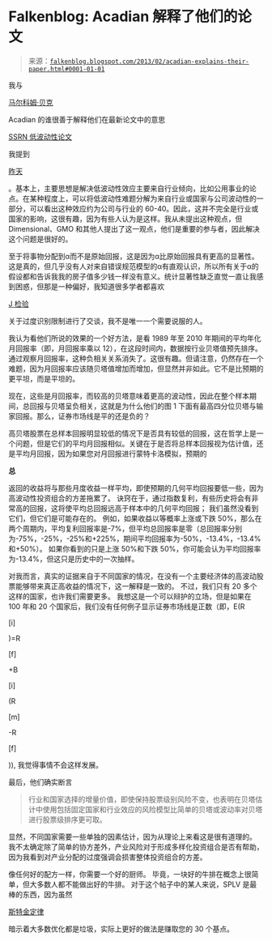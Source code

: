 <!--yml

类别：未分类

日期：2024 年 05 月 12 日 20:10:35

-->

# Falkenblog: Acadian 解释了他们的论文

> 来源：[`falkenblog.blogspot.com/2013/02/acadian-explains-their-paper.html#0001-01-01`](http://falkenblog.blogspot.com/2013/02/acadian-explains-their-paper.html#0001-01-01)

我与

[马尔科姆·贝克](http://www.hbs.edu/faculty/Pages/profile.aspx?facId=10639)

Acadian 的谁很善于解释他们在最新论文中的意思

[SSRN 低波动性论文](http://papers.ssrn.com/sol3/papers.cfm?abstract_id=2210003)

我提到

[昨天](http://falkenblog.blogspot.com/2013/02/acadian-has-new-low-vol-paper.html)

。基本上，主要思想是解决低波动性效应主要来自行业倾向，比如公用事业的论点。在某种程度上，可以将低波动性难题分解为来自行业或国家与公司波动性的一部分，可以看出这种效应约为公司与行业的 60-40。因此，这并不完全是行业或国家的影响，这很有趣，因为有些人认为是这样。我从未提出这种观点，但 Dimensional、GMO 和其他人提出了这一观点，他们是重要的参与者，因此解决这个问题是很好的。

至于将事物分配到α而不是原始回报，这是因为α比原始回报具有更高的显著性。这是真的，但几乎没有人对来自错误规范模型的α有直观认识，所以所有关于α的假设都和告诉我我的房子值多少钱一样没有意义。统计显著性缺乏直觉一直让我感到困惑，但那是一种偏好，我知道很多学者都喜欢

[J 检验](http://en.wikipedia.org/wiki/Generalized_method_of_moments#J-test)

关于过度识别限制进行了交谈，我不是唯一一个需要说服的人。

我认为看他们所说的效果的一个好方法，是看 1989 年至 2010 年期间的平均年化月回报率（即，月回报率乘以 12），在这段时间内，数据按行业贝塔值预先排序。通过观察月回报率，这种负相关关系消失了。这很有趣。但请注意，仍然存在一个难题，因为月回报率应该随贝塔值增加而增加，但显然并非如此。它不是比预期的更平坦，而是平坦的。

现在，这些是月回报率，而较高的贝塔意味着更高的波动性，因此在整个样本期间，总回报与贝塔呈负相关，这就是为什么他们的图 1 下面有最高四分位贝塔与输家回报。那么，证券市场线是平的还是负的？

高贝塔股票在总样本回报明显较低的情况下是否具有较低的回报，这在哲学上是一个问题，但是它们的平均月回报相似。关键在于是否将总样本回报视为估计值，还是平均月回报，因为如果您对月回报进行蒙特卡洛模拟，预期的

**总**

返回的收益将与那些月度收益一样平均，即使预期的几何平均回报要低一些，因为高波动性投资组合的方差拖累了。 诀窍在于，通过指数复利，有些历史将会有非常高的回报，这将使平均总回报远高于样本中的几何平均回报； 我们虽然没看到它们，但它们是可能存在的。 例如，如果收益以等概率上涨或下跌 50%，那么在两个周期内，平均复利回报率是-7%，但平均总回报率是零（总回报率分别为-75%，-25%，-25%和+225%，期间平均回报率为-50%，-13.4%，-13.4%和+50%）。 如果你看到的只是上涨 50%和下跌 50%，你可能会认为平均回报率为-13.4%，但这只是历史中的一次抽样。

对我而言，真实的证据来自于不同国家的情况，在没有一个主要经济体的高波动股票能够带来真正高收益的情况下，这一解释是一致的。 不过，我们只有 20 多个这样的国家，也许我们需要更多。 我想这是一个可以辩护的立场，但是如果在 100 年和 20 个国家后，我们没有任何例子显示证券市场线是正数（即，E(R

[i]

)=R

[f]

+Β

[i]

(R

[m]

-R

[f]

)), 我觉得事情不会这样发展。

最后，他们确实断言

> 行业和国家选择的增量价值，即使保持股票级别风险不变，也表明在贝塔估计中使用包括固定国家和行业效应的风险模型比简单的贝塔或波动率对贝塔进行股票级排序更可取。

显然，不同国家需要一些单独的因素估计，因为从理论上来看这是很有道理的。 我不太确定除了简单的协方差外，产业风险对于形成多样化投资组合是否有帮助，因为我看到对产业分配的过度强调会损害整体投资组合的方差。

像任何好的配方一样，你需要一个好的厨师。 毕竟，一块好的牛排在概念上很简单，但大多数人都不能做出好的牛排。 对于这个帖子中的某人来说，SPLV 是最棒的东西，因为虽然

[斯特金定律](http://en.wikipedia.org/wiki/Sturgeon's_Law)

暗示着大多数优化都是垃圾，实际上更好的做法是赚取您的 30 个基点。
